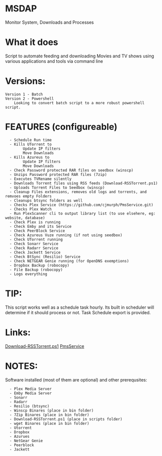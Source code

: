 # MSDAP
Monitor System, Downloads and Processes

# What it does
Script to automate feeding and downloading Movies and TV shows using various applications and tools via command line

# Versions:
    Version 1 - Batch
    Version 2 - Powershell
        Looking to convert batch script to a more robust powershell script. 

# FEATURES (configureable)
      - Schedule Run time
      - Kills UTorrent to
            Update IP filters
            Move Downloads
      - Kills Azureus to
            Update IP filters
            Move Downloads
      - Check Password protected RAR files on seedbox (winscp)
      - Unzips Password protected RAR files (7zip)
      - Executes TVRename silently
      - Downloads Torrent files using RSS feeds (Download-RSSTorrent.ps1)
      - Uploads Torrent Files to Seedbox (winscp)
      - Cleanup Files extensions, removes old logs and torrents, and remvoes empty Folders
      - Cleanups btsync folders as well
      - Checks Plex Service (https://github.com/cjmurph/PmsService.git)
      - Checks Plex Watch 
      - Run PlexScanner cli to output library list (to use elsehere, eg: website, database)
      - Check Plex is running
      - Check Emby and its Service
      - Check PeerBlock Service
      - Check Azureus Vuze running (if not using seedbox)
      - Check UTorrent running
      - Check Sonarr Service
      - Check Radarr Service
      - Check Jackett Service
      - Check BtSync (Resilio) Service
      - Check NETGEAR Genie running (for OpenDNS exemptions)
      - Dropbox Backup (robocopy)
      - File Backup (robocopy)
      - Logs everything

# TIP: 
This script works well as a schedule task hourly. Its built in scheduler will determine if it should process or not. Task Schedule export is provided.  

# Links:
[Download-RSSTorrent.ps1](https://github.com/PowerShellCrack/TorrentRSSDownloader.git)
[PmsService](https://github.com/cjmurph/PmsService.git)

# NOTES: 
Software installed (most of them are optional) and other prerequsites:

      - Plex Media Server
      - Emby Media Server
      - Sonarr
      - Radarr
      - Resilio (btsync)
      - Winscp Binares (place in bin folder)
      - 7Zip Binares (place in bin folder)
      - Download-RSSTorrent.ps1 (place in scripts folder)
      - wget Binares (place in bin folder)
      - Utorrent
      - Dropbox
      - Azurues
      - NetGear Genie
      - Peerblock
      - Jackett
